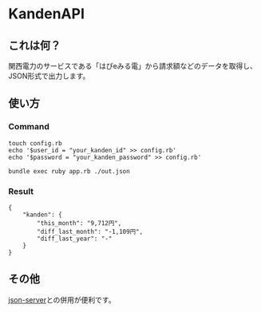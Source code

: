 # KandenAPI
## これは何？
関西電力のサービスである「はぴeみる電」から請求額などのデータを取得し、JSON形式で出力します。

## 使い方
### Command
```
touch config.rb
echo '$user_id = "your_kanden_id" >> config.rb'
echo '$password = "your_kanden_password" >> config.rb'

bundle exec ruby app.rb ./out.json
```

### Result
```
{
    "kanden": {
        "this_month": "9,712円",
        "diff_last_month": "-1,109円",
        "diff_last_year": "-"
    }
}
```

## その他
[json-server](https://github.com/typicode/json-server)との併用が便利です。
